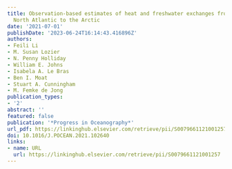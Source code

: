 ```yaml
---
title: Observation-based estimates of heat and freshwater exchanges from the subtropical
  North Atlantic to the Arctic
date: '2021-07-01'
publishDate: '2023-06-24T16:14:43.416896Z'
authors:
- Feili Li
- M. Susan Lozier
- N. Penny Holliday
- William E. Johns
- Isabela A. Le Bras
- Ben I. Moat
- Stuart A. Cunningham
- M. Femke de Jong
publication_types:
- '2'
abstract: ''
featured: false
publication: '*Progress in Oceanography*'
url_pdf: https://linkinghub.elsevier.com/retrieve/pii/S0079661121001257
doi: 10.1016/J.POCEAN.2021.102640
links:
- name: URL
  url: https://linkinghub.elsevier.com/retrieve/pii/S0079661121001257
---
```


